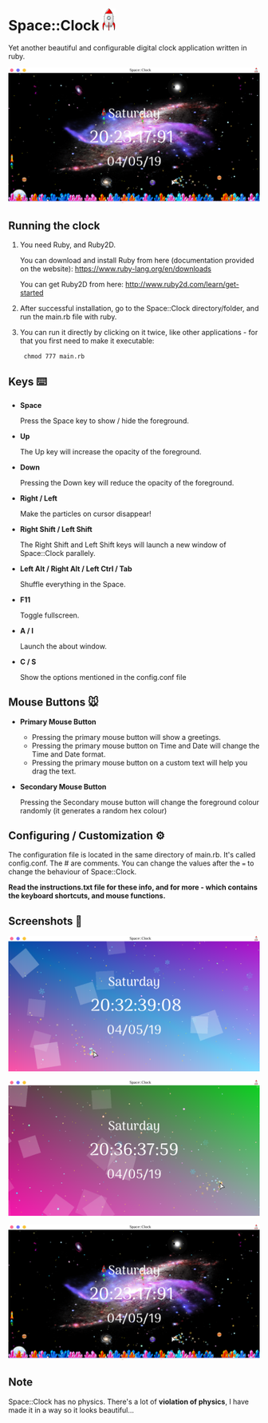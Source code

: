 # Space::Clock ![Icon](https://github.com/Souravgoswami/Space-Clock/blob/master/Space::Clock/crystals/spacecraft6.png)
Yet another beautiful and configurable digital clock application written in ruby.

![Space::Clock](https://github.com/Souravgoswami/Space-Clock/blob/master/Screenshots/Screenshot%20from%202019-05-04%2020-23-17.png)


## Running the clock
  1. You need Ruby, and Ruby2D.
         
        You can download and install Ruby from here (documentation provided on the website):
              https://www.ruby-lang.org/en/downloads
         
        You can get Ruby2D from here:
              http://www.ruby2d.com/learn/get-started
             
  2. After successful installation, go to the Space::Clock directory/folder, and run the main.rb file with ruby.
  3. You can run it directly by clicking on it twice, like other applications - for that you first need to make it executable:
  
          chmod 777 main.rb

## Keys ⌨️

+  **Space**
  
   Press the Space key to show / hide the foreground.

+  **Up**

   The Up key will increase the opacity of the foreground.

+  **Down**

   Pressing the Down key will reduce the opacity of the foreground.

+  **Right / Left**

   Make the particles on cursor disappear!

+  **Right Shift / Left Shift**

   The Right Shift and Left Shift keys will launch a new window of Space::Clock parallely.

+  **Left Alt / Right Alt / Left Ctrl / Tab**

   Shuffle everything in the Space.

+  **F11**

   Toggle fullscreen.

+ **A / I**

   Launch the about window.

+  **C / S**

   Show the options mentioned in the config.conf file

## Mouse Buttons 🐭

+  **Primary Mouse Button**
  
   + Pressing the primary mouse button will show a greetings.
   + Pressing the primary mouse button on Time and Date will change the Time and Date format.
   + Pressing the primary mouse button on a custom text will help you drag the text.
      
+  **Secondary Mouse Button**

   Pressing the Secondary mouse button will change the foreground colour randomly (it generates a random hex colour)

## Configuring / Customization ⚙️

   The configuration file is located in the same directory of main.rb. It's called config.conf. The # are comments.
   You can change the values after the `=` to change the behaviour of Space::Clock.

**Read the instructions.txt file for these info, and for more - which contains the keyboard shortcuts, and mouse functions.**

## Screenshots 📸
![Default](https://github.com/Souravgoswami/Space-Clock/blob/master/Screenshots/Screenshot%20from%202019-05-04%2020-32-39.png)

![Default 2](https://github.com/Souravgoswami/Space-Clock/blob/master/Screenshots/Screenshot%20from%202019-05-04%2020-36-37.png)

![Space](https://github.com/Souravgoswami/Space-Clock/blob/master/Screenshots/Screenshot%20from%202019-05-04%2020-23-17.png)

## Note

  Space::Clock has no physics. There's a lot of **violation of physics**, I have made it in a way so it looks beautiful...

